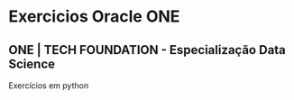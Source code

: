 # Exercicios Oracle ONE
 ## ONE | TECH FOUNDATION - Especialização Data Science
 Exercícios em python
